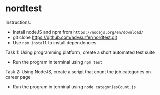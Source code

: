 # nordtest

Instructions:

- Install nodeJS and npm from `https://nodejs.org/en/download/`
- git clone https://github.com/adysurfer/nordtest.git
- Use `npm install` to install dependencies

Task 1: Using programming platform, create a short automated test suite
- Run the program in terminal using `npm test`

Task 2: Using NodeJS, create a script that count the job categories on career page
- Run the program in terminal using `node categoriesCount.js`
